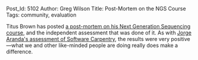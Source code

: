 Post_Id: 5102
Author: Greg Wilson
Title: Post-Mortem on the NGS Course
Tags: community, evaluation

<p>Titus Brown has posted <a href="http://ivory.idyll.org/blog/ngs-2012-course.html">a post-mortem on his Next Generation Sequencing course</a>, and the independent assessment that was done of it. As with <a href="{{root_path}}/blog/2012/07/independent-assessment-of-the-past-six-months.html">Jorge Aranda's assessment of Software Carpentry</a>, the results were very positive&mdash;what we and other like-minded people are doing really does make a difference.</p>
